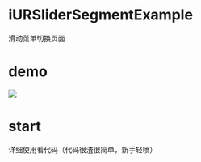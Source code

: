 # iURSliderSegmentExample
滑动菜单切换页面
# demo

<img src="http://ww2.sinaimg.cn/large/a15b4afegw1evruamii9xg20a70ih0vg">

# start

详细使用看代码（代码很渣很简单，新手轻喷）
